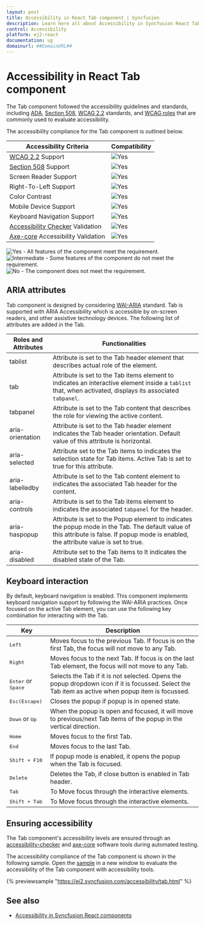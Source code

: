 ```yaml
---
layout: post
title: Accessibility in React Tab component | Syncfusion
description: Learn here all about Accessibility in Syncfusion React Tab component of Syncfusion Essential JS 2 and more.
control: Accessibility 
platform: ej2-react
documentation: ug
domainurl: ##DomainURL##
---
```


# Accessibility in React Tab component

The Tab component followed the accessibility guidelines and standards, including [ADA](https://www.ada.gov/), [Section 508](https://www.section508.gov/), [WCAG 2.2](https://www.w3.org/TR/WCAG22/) standards, and [WCAG roles](https://www.w3.org/TR/wai-aria/#roles) that are commonly used to evaluate accessibility.

The accessibility compliance for the Tab component is outlined below.

| Accessibility Criteria | Compatibility |
| -- | -- |
| [WCAG 2.2](https://www.w3.org/TR/WCAG22/) Support | <img src="https://cdn.syncfusion.com/content/images/landing-page/yes.png" alt="Yes"> |
| [Section 508](https://www.section508.gov/) Support | <img src="https://cdn.syncfusion.com/content/images/landing-page/yes.png" alt="Yes"> |
| Screen Reader Support | <img src="https://cdn.syncfusion.com/content/images/landing-page/yes.png" alt="Yes"> |
| Right-To-Left Support | <img src="https://cdn.syncfusion.com/content/images/landing-page/yes.png" alt="Yes"> |
| Color Contrast | <img src="https://cdn.syncfusion.com/content/images/landing-page/yes.png" alt="Yes"> |
| Mobile Device Support | <img src="https://cdn.syncfusion.com/content/images/landing-page/yes.png" alt="Yes"> |
| Keyboard Navigation Support | <img src="https://cdn.syncfusion.com/content/images/landing-page/yes.png" alt="Yes"> |
| [Accessibility Checker](https://www.npmjs.com/package/accessibility-checker) Validation | <img src="https://cdn.syncfusion.com/content/images/landing-page/yes.png" alt="Yes"> |
| [Axe-core](https://www.npmjs.com/package/axe-core) Accessibility Validation | <img src="https://cdn.syncfusion.com/content/images/landing-page/yes.png" alt="Yes"> |

<style>
    .post .post-content img {
        display: inline-block;
        margin: 0.5em 0;
    }
</style>

<div><img src="https://cdn.syncfusion.com/content/images/landing-page/yes.png" alt="Yes"> - All features of the component meet the requirement.</div>

<div><img src="https://cdn.syncfusion.com/content/images/landing-page/intermediate.png" alt="Intermediate"> - Some features of the component do not meet the requirement.</div>

<div><img src="https://cdn.syncfusion.com/content/images/landing-page/no.png" alt="No"> - The component does not meet the requirement.</div>


## ARIA attributes

Tab component is designed by considering [WAI-ARIA](https://www.w3.org/WAI/ARIA/apg/patterns/tabs/) standard. Tab is supported with ARIA Accessibility which is accessible by on-screen readers, and other assistive technology devices. The following list of attributes are added in the Tab.

| **Roles and Attributes** | **Functionalities** |
| --- | --- |
| tablist | Attribute is set to the Tab header element that describes actual role of the element.|
| tab | Attribute is set to the Tab items element to  indicates an interactive element inside a `tablist` that, when activated, displays its associated `tabpanel`.|
| tabpanel | Attribute is set to the Tab content that describes the role for viewing the active content.|
| aria-orientation    | Attribute is set to the Tab header element indicates the Tab header orientation. Default value of this attribute is horizontal. |
| aria-selected       | Attribute set to the Tab items to indicates the selection state for Tab items. Active Tab is set to true for this attribute. |
| aria-labelledby       | Attribute is set to the Tab content element to indicates the associated Tab header for the content. |
| aria-controls       | Attribute is set to the Tab items element to indicates the associated `tabpanel` for the header. |
| aria-haspopup       | Attribute is set to the Popup element  to indicates the popup mode in the Tab. The default value of this attribute is false. If popup mode is enabled, the attribute value is set to true. |
| aria-disabled       | Attribute set to the Tab items to It indicates the disabled state of the Tab. |

## Keyboard interaction

By default, keyboard navigation is enabled. This component implements keyboard navigation support by following the WAI-ARIA practices. Once focused on the active Tab element, you can use the following key combination for interacting with the Tab.

| Key           | Description                                                                         |
|---------------|-------------------------------------------------------------------------------------|
| <kbd>Left</kbd>    | Moves focus to the previous Tab. If focus is on the first Tab, the focus will not move to any Tab. |
| <kbd>Right</kbd>   | Moves focus to the next Tab. If focus is on the last Tab element, the focus will not move to any Tab. |
| <kbd>Enter</kbd> or <kbd> Space</kbd>  | Selects the Tab if it is not selected. Opens the popup dropdown icon if it is focussed. Select the Tab item as active when popup item is focussed. |
| <kbd>Esc(Escape)</kbd>           | Closes the popup if popup is in opened state.       |
| <kbd>Down</kbd> or <kbd>Up</kbd>   | When the popup is open and focused, it will move to previous/next Tab items of the popup in the vertical direction.|
|  <kbd>Home</kbd>    | Moves focus to the first Tab. |
|  <kbd>End </kbd>   | Moves focus to the last Tab. |
|  <kbd>Shift + F10 </kbd>   | If popup mode is enabled, it opens the popup when the Tab is focused. |
|  <kbd>Delete</kbd>    | Deletes the Tab, if close button is enabled in Tab header.|
| <kbd>Tab</kbd>     | To Move focus through the interactive elements.                 |
| <kbd>Shift + Tab</kbd> | To Move focus through the interactive elements.             |

## Ensuring accessibility

The Tab component's accessibility levels are ensured through an [accessibility-checker](https://www.npmjs.com/package/accessibility-checker) and [axe-core](https://www.npmjs.com/package/axe-core) software tools during automated testing.

The accessibility compliance of the Tab component is shown in the following sample. Open the [sample](https://ej2.syncfusion.com/accessibility/tab.html) in a new window to evaluate the accessibility of the Tab component with accessibility tools.

{% previewsample "https://ej2.syncfusion.com/accessibility/tab.html" %}

## See also

- [Accessibility in Syncfusion React components](../common/accessibility)